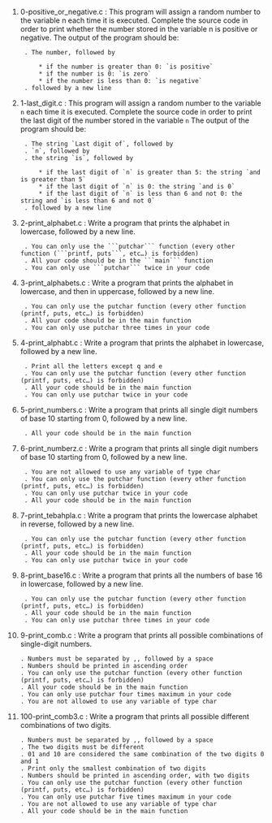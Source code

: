 1. 0-positive_or_negative.c : This program will assign a random number to the variable n each time it is executed.
	Complete the source code in order to print whether the number stored in the variable n is positive or negative.
	The output of the program should be:

		. The number, followed by

			* if the number is greater than 0: `is positive`
			* if the number is 0: `is zero`
			* if the number is less than 0: `is negative`
		. followed by a new line

2. 1-last_digit.c : This program will assign a random number to the variable `n` each time it is executed. 
	Complete the source code in order to print the last digit of the number stored in the variable `n`
	The output of the program should be:

		. The string `Last digit of`, followed by
		. `n`, followed by
		. the string `is`, followed by

			* if the last digit of `n` is greater than 5: the string `and is greater than 5`
			* if the last digit of `n` is 0: the string `and is 0`
			* if the last digit of `n` is less than 6 and not 0: the string and `is less than 6 and not 0`
		. followed by a new line

3. 2-print_alphabet.c : Write a program that prints the alphabet in lowercase, followed by a new line.

		. You can only use the ```putchar``` function (every other function (```printf, puts```, etc…) is forbidden)
		. All your code should be in the ```main``` function
		. You can only use ```putchar``` twice in your code

4. 3-print_alphabets.c : Write a program that prints the alphabet in lowercase, and then in uppercase, followed by a new line.

		. You can only use the putchar function (every other function (printf, puts, etc…) is forbidden)
		. All your code should be in the main function
		. You can only use putchar three times in your code
5. 4-print_alphabt.c : Write a program that prints the alphabet in lowercase, followed by a new line.

		. Print all the letters except q and e
		. You can only use the putchar function (every other function (printf, puts, etc…) is forbidden)
		. All your code should be in the main function
		. You can only use putchar twice in your code

6. 5-print_numbers.c : Write a program that prints all single digit numbers of base 10 starting from 0, followed by a new line.

		. All your code should be in the main function

7. 6-print_numberz.c : Write a program that prints all single digit numbers of base 10 starting from 0, followed by a new line.

		. You are not allowed to use any variable of type char
		. You can only use the putchar function (every other function (printf, puts, etc…) is forbidden)
		. You can only use putchar twice in your code
		. All your code should be in the main function

8. 7-print_tebahpla.c : Write a program that prints the lowercase alphabet in reverse, followed by a new line.

		. You can only use the putchar function (every other function (printf, puts, etc…) is forbidden)
		. All your code should be in the main function
		. You can only use putchar twice in your code

9. 8-print_base16.c : Write a program that prints all the numbers of base 16 in lowercase, followed by a new line.

		. You can only use the putchar function (every other function (printf, puts, etc…) is forbidden)
		. All your code should be in the main function
		. You can only use putchar three times in your code

10. 9-print_comb.c : Write a program that prints all possible combinations of single-digit numbers.

		. Numbers must be separated by ,, followed by a space
		. Numbers should be printed in ascending order
		. You can only use the putchar function (every other function (printf, puts, etc…) is forbidden)
		. All your code should be in the main function
		. You can only use putchar four times maximum in your code
		. You are not allowed to use any variable of type char
11. 100-print_comb3.c : Write a program that prints all possible different combinations of two digits.

		. Numbers must be separated by ,, followed by a space
		. The two digits must be different
		. 01 and 10 are considered the same combination of the two digits 0 and 1
		. Print only the smallest combination of two digits
		. Numbers should be printed in ascending order, with two digits
		. You can only use the putchar function (every other function (printf, puts, etc…) is forbidden)
		. You can only use putchar five times maximum in your code
		. You are not allowed to use any variable of type char
		. All your code should be in the main function

